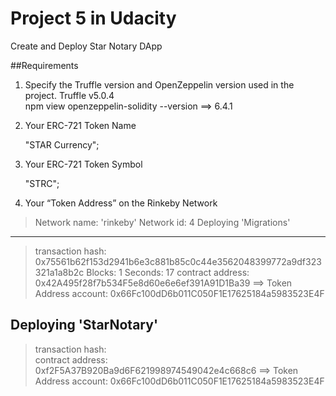 # Project 5 in Udacity 
Create and Deploy Star Notary DApp

##Requirements
1. Specify the Truffle version and OpenZeppelin version used in the project.
   Truffle v5.0.4  
   npm view openzeppelin-solidity --version  ==>  6.4.1  

2. Your ERC-721 Token Name

   "STAR Currency";
    
3. Your ERC-721 Token Symbol

   "STRC";
    
4. Your “Token Address” on the Rinkeby Network

> Network name:    'rinkeby'
> Network id:      4
   Deploying 'Migrations'
   ----------------------
   > transaction hash:    0x75561b62f153d2941b6e3c881b85c0c44e3562048399772a9df323321a1a8b2c
   > Blocks: 1            Seconds: 17
   > contract address:    0x42A495f28f7b534F5e8d60e6e6ef391A91D1Ba39  ==> Token Address
   > account:             0x66Fc100dD6b011C050F1E17625184a5983523E4F

   Deploying 'StarNotary'
   ----------------------
   > transaction hash:    	
   > contract address:    0xf2F5A37B920Ba9d6F621998974549042e4c668c6  ==> Token Address
   > account:             0x66Fc100dD6b011C050F1E17625184a5983523E4F   